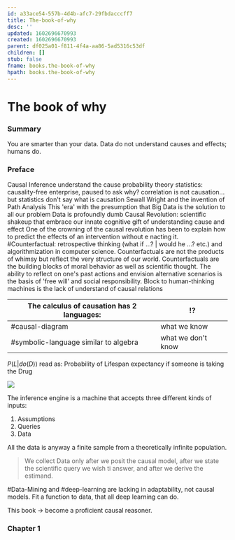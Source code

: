```yaml
---
id: a33ace54-557b-4d4b-afc7-29fbdacccff7
title: The-book-of-why
desc: ''
updated: 1602696670993
created: 1602696670993
parent: df025a01-f811-4f4a-aa86-5ad5316c53df
children: []
stub: false
fname: books.the-book-of-why
hpath: books.the-book-of-why
---
```

# The book of why

### Summary

You are smarter than your data. Data do not understand causes and effects; humans do. 

### Preface

Causal Inference
understand the cause
probability theory
statistics: causality-free enterprise, paused to ask why?
correlation is not causation... but statistics don't say what is causation
Sewall Wright and the invention of Path Analysis
This 'era' with the presumption that Big Data is the solution to all our problem
Data is profoundly dumb
Causal Revolution: scientific shakeup that embrace our innate cognitive gift of understanding cause and effect
One of the crowning of the causal revolution has been to explain how to predict the effects of an intervention without e nacting it.
 \#Counterfactual: retrospective thinking (what if ...? | would he ...? etc.) and algorithmization in computer science.
Counterfactuals are not the products of whimsy but reflect the very structure of our world. 
Counterfactuals are the building blocks of moral behavior as well as scientific thought. The ability to reflect on one's past actions and envision alternative scenarios is the basis of 'free will' and social responsibility.
Block to human-thinking machines is the lack of understand of causal relations

| The calculus of causation has 2 languages: | !?                 |
| ------------------------------------------ | ------------------ |
| #causal-diagram                            | what we know       |
| #symbolic-language similar to algebra      | what we don't know |

 $P(L | do(D))$
  read as: Probability of Lifespan expectancy if someone is taking the Drug

  ![](/assets/images/2020-10-14-20-38-19.png)

 The inference engine is a machine that accepts three different kinds of inputs:

1. Assumptions
2. Queries
3. Data

All the data is anyway a finite sample from a theoretically infinite population.

> We collect Data only after we posit the causal model, after we state the scientific query we wish ti answer, and after we derive the estimand.

 \#Data-Mining and #deep-learning are lacking in adaptability, not causal models.
Fit a function to data, that all deep learning can do.

This book -> become a proficient causal reasoner.

### Chapter 1

